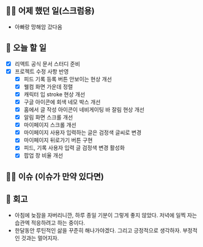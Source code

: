 ## ✍🏻 어제 했던 일(스크럼용)

- 아빠랑 망해암 갔다옴

## 📑 오늘 할 일

- [x] 리액트 공식 문서 스터디 준비
- [x] 프로젝트 수정 사항 반영
  - [x] 피드 기록 등록 버튼 안보이는 현상 개선
  - [x] 웰컴 화면 가운데 정렬
  - [x] 캐릭터 입 stroke 현상 개선
  - [x] 구글 아이콘에 회색 네모 박스 개선
  - [x] 홈에서 글 작성 아이콘이 네비게이팅 바 잘림 현상 개선
  - [x] 알림 화면 스크롤 개선
  - [x] 마이페이지 스크롤 개선
  - [x] 마이페이지 사용자 입력하는 글은 검정색 글씨로 변경
  - [x] 마이페이지 뒤로가기 버튼 구현
  - [x] 피드, 기록 사용자 입력 글 검정색 변경 활성화
  - [x] 팝업 창 비율 개선

## 🙏🏻 이슈 (이슈가 만약 있다면)

## 💬 회고

- 아침에 늦잠을 자버리니깐, 하루 종일 기분이 그렇게 좋지 않았다. 저녁에 일찍 자는 습관엑 적응하려고 하는 중이다.
- 한달동안 루틴적인 삶을 꾸준히 해나가야겠다. 그리고 긍정적으로 생각하자. 부정적인 것과는 멀어지자.
